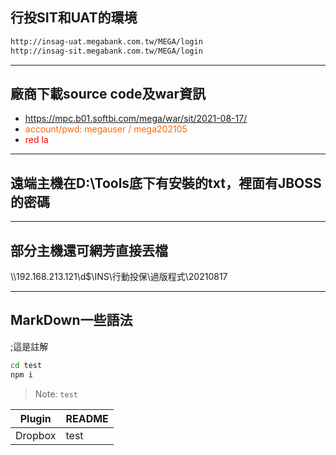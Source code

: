 ## 行投SIT和UAT的環境
```sh
http://insag-uat.megabank.com.tw/MEGA/login
http://insag-sit.megabank.com.tw/MEGA/login
```
***
## 廠商下載source code及war資訊
- https://mpc.b01.softbi.com/mega/war/sit/2021-08-17/
- <font color=#FF6600>account/pwd: megauser / mega202105 </font>
- <font color='red'>red la </font>
***
## 遠端主機在D:\\Tools底下有安裝的txt，裡面有JBOSS的密碼
***
## 部分主機還可網芳直接丟檔 
\\\192.168.213.121\d$\INS\行動投保\過版程式\20210817

***
## MarkDown一些語法
;這是註解
```sh
cd test
npm i
```
> Note: `test`

| Plugin | README |
| ------ | ------ |
| Dropbox | test|
